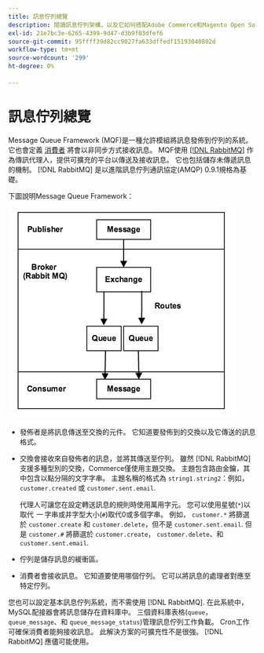 ```yaml
---
title: 訊息佇列總覽
description: 閱讀訊息佇列架構，以及它如何搭配Adobe Commerce和Magento Open Source應用程式使用。
exl-id: 21e7bc3e-6265-4399-9d47-d3b9f03dfef6
source-git-commit: 95ffff39d82cc9027fa633dffedf15193040802d
workflow-type: tm+mt
source-wordcount: '299'
ht-degree: 0%

---
```


# 訊息佇列總覽

Message Queue Framework (MQF)是一種允許模組將訊息發佈到佇列的系統。 它也會定義 [消費者](consumers.md) 將會以非同步方式接收訊息。 MQF使用 [[!DNL RabbitMQ]](https://www.rabbitmq.com) 作為傳訊代理人，提供可擴充的平台以傳送及接收訊息。 它也包括儲存未傳遞訊息的機制。 [!DNL RabbitMQ] 是以進階訊息佇列通訊協定(AMQP) 0.9.1規格為基礎。

下圖說明Message Queue Framework：

![訊息佇列架構](../../assets/configuration/mq-framework.png)

- 發佈者是將訊息傳送至交換的元件。 它知道要發佈到的交換以及它傳送的訊息格式。

- 交換會接收來自發佈者的訊息，並將其傳送至佇列。 雖然 [!DNL RabbitMQ] 支援多種型別的交換，Commerce僅使用主題交換。 主題包含路由金鑰，其中包含以點分隔的文字字串。 主題名稱的格式為 `string1.string2`：例如， `customer.created` 或 `customer.sent.email`.

   代理人可讓您在設定轉送訊息的規則時使用萬用字元。 您可以使用星號(`*`)以取代 _一_ 字串或井字型大小(`#`)取代0或多個字串。 例如， `customer.*` 將篩選於 `customer.create` 和 `customer.delete`，但不是 `customer.sent.email`. 但是 `customer.#` 將篩選於 `customer.create`，  `customer.delete`、和 `customer.sent.email`.

- 佇列是儲存訊息的緩衝區。

- 消費者會接收訊息。 它知道要使用哪個佇列。 它可以將訊息的處理者對應至特定佇列。

您也可以設定基本訊息佇列系統，而不需使用 [!DNL RabbitMQ]. 在此系統中，MySQL配接器會將訊息儲存在資料庫中。 三個資料庫表格(`queue`， `queue_message`、和 `queue_message_status`)管理訊息佇列工作負載。 Cron工作可確保消費者能夠接收訊息。 此解決方案的可擴充性不是很強。 [!DNL RabbitMQ] 應儘可能使用。
